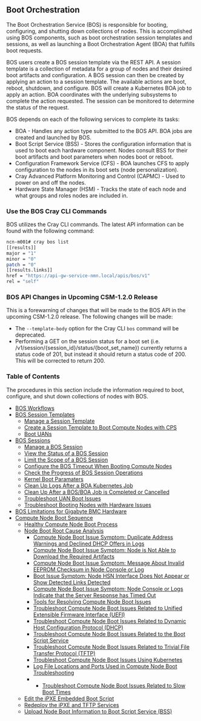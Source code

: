 ## Boot Orchestration 

The Boot Orchestration Service \(BOS\) is responsible for booting, configuring, and shutting down collections of nodes. This is accomplished using BOS components, such as boot orchestration session templates and sessions, as well as launching a Boot Orchestration Agent \(BOA\) that fulfills boot requests.

BOS users create a BOS session template via the REST API. A session template is a collection of metadata for a group of nodes and their desired boot artifacts and configuration. A BOS session can then be created by applying an action to a session template. The available actions are boot, reboot, shutdown, and configure. BOS will create a Kubernetes BOA job to apply an action. BOA coordinates with the underlying subsystems to complete the action requested. The session can be monitored to determine the status of the request.

BOS depends on each of the following services to complete its tasks:

-   BOA - Handles any action type submitted to the BOS API. BOA jobs are created and launched by BOS.
-   Boot Script Service \(BSS\) - Stores the configuration information that is used to boot each hardware component. Nodes consult BSS for their boot artifacts and boot parameters when nodes boot or reboot.
-   Configuration Framework Service \(CFS\) - BOA launches CFS to apply configuration to the nodes in its boot sets \(node personalization\).
-   Cray Advanced Platform Monitoring and Control \(CAPMC\) - Used to power on and off the nodes.
-   Hardware State Manager \(HSM\) - Tracks the state of each node and what groups and roles nodes are included in.


### Use the BOS Cray CLI Commands

BOS utilizes the Cray CLI commands. The latest API information can be found with the following command:

```bash
ncn-m001# cray bos list
[[results]]
major = "1"
minor = "0"
patch = "0"
[[results.links]]
href = "https://api-gw-service-nmn.local/apis/bos/v1"
rel = "self"
```

### BOS API Changes in Upcoming CSM-1.2.0 Release

This is a forewarning of changes that will be made to the BOS API in the upcoming CSM-1.2.0 release. The following changes will be made:

* The `--template-body` option for the Cray CLI `bos` command will be deprecated.
* Performing a GET on the session status for a boot set (i.e. /v1/session/{session_id}/status/{boot_set_name}) currently returns a status code of 201, but instead it should return a status code of 200. This will be corrected to return 200.


### Table of Contents

The procedures in this section include the information required to boot, configure, and shut down collections of nodes with BOS.

- [BOS Workflows](BOS_Workflows.md)
- [BOS Session Templates](Session_Templates.md)
    - [Manage a Session Template](Manage_a_Session_Template.md)
    - [Create a Session Template to Boot Compute Nodes with CPS](Create_a_Session_Template_to_Boot_Compute_Nodes_with_CPS.md)
    - [Boot UANs](Boot_UANs.md)
- [BOS Sessions](Sessions.md)
    - [Manage a BOS Session](Manage_a_BOS_Session.md)
    - [View the Status of a BOS Session](View_the_Status_of_a_BOS_Session.md)
    - [Limit the Scope of a BOS Session](Limit_the_Scope_of_a_BOS_Session.md)
    - [Configure the BOS Timeout When Booting Compute Nodes](Configure_the_BOS_Timeout_When_Booting_Nodes.md)
    - [Check the Progress of BOS Session Operations](Check_the_Progress_of_BOS_Session_Operations.md)
    - [Kernel Boot Paramaters](Kernel_Boot_Parameters.md)
    - [Clean Up Logs After a BOA Kubernetes Job](Clean_Up_Logs_After_a_BOA_Kubernetes_Job.md)
    - [Clean Up After a BOS/BOA Job is Completed or Cancelled](Clean_Up_After_a_BOS-BOA_Job_is_Completed_or_Cancelled.md)
    - [Troubleshoot UAN Boot Issues](Troubleshoot_UAN_Boot_Issues.md)
    - [Troubleshoot Booting Nodes with Hardware Issues](Troubleshoot_Booting_Nodes_with_Hardware_Issues.md)
- [BOS Limitations for Gigabyte BMC Hardware](Limitations_for_Gigabyte_BMC_Hardware.md)
- [Compute Node Boot Sequence](Compute_Node_Boot_Sequence.md)
  - [Healthy Compute Node Boot Process](Healthy_Compute_Node_Boot_Process.md)
  - [Node Boot Root Cause Analysis](Node_Boot_Root_Cause_Analysis.md)
    - [Compute Node Boot Issue Symptom: Duplicate Address Warnings and Declined DHCP Offers in Logs](Compute_Node_Boot_Issue_Symptom_Duplicate_Address_Warnings_and_Declined_DHCP_Offers_in_Logs.md)
    - [Compute Node Boot Issue Symptom: Node is Not Able to Download the Required Artifacts](Compute_Node_Boot_Issue_Symptom_Node_is_Not_Able_to_Download_the_Required_Artifacts.md)
    - [Compute Node Boot Issue Symptom: Message About Invalid EEPROM Checksum in Node Console or Log](Compute_Node_Boot_Issue_Symptom_Message_About_Invalid_EEPROM_Checksum_in_Node_Console_or_Log.md)
    - [Boot Issue Symptom: Node HSN Interface Does Not Appear or Show Detected Links Detected](Boot_Issue_Symptom_Node_HSN_Interface_Does_Not_Appear_or_Shows_No_Link_Detected.md)
    - [Compute Node Boot Issue Symptom: Node Console or Logs Indicate that the Server Response has Timed Out](Boot_Issue_Symptom_Node_Console_or_Logs_Indicatate_that_the_Server_Response_has_Timed_Out.md)
    - [Tools for Resolving Compute Node Boot Issues](Tools_for_Resolving_Boot_Issues.md)
    - [Troubleshoot Compute Node Boot Issues Related to Unified Extensible Firmware Interface (UEFI)](Troubleshoot_Compute_Node_Boot_Issues_Related_to_Unified_Extensible_Firmware_Interface_UEFI.md)
    - [Troubleshoot Compute Node Boot Issues Related to Dynamic Host Configuration Protocol (DHCP)](Troubleshoot_Compute_Node_Boot_Issues_Related_to_Dynamic_Host_Configuration_Protocol_DHCP.md)
    - [Troubleshoot Compute Node Boot Issues Related to the Boot Script Service](Troubleshoot_Compute_Node_Boot_Issues_Related_to_the_Boot_Script_Service_BSS.md)
    - [Troubleshoot Compute Node Boot Issues Related to Trivial File Transfer Protocol (TFTP)](Troubleshoot_Compute_Node_Boot_Issues_Related_to_Trivial_File_Transfer_Protocol_TFTP.md)
    - [Troubleshoot Compute Node Boot Issues Using Kubernetes](Troubleshoot_Compute_Node_Boot_Issues_Using_Kuberentes.md)
    - [Log File Locations and Ports Used in Compute Node Boot Troubleshooting](Log_File_Locations_and_Ports_Used_in_Compute_Node_Boot_Troubleshooting.md)
    - - [Troubleshoot Compute Node Boot Issues Related to Slow Boot Times](Troubleshoot_Compute_Node_Boot_Issues_Related_to_Slow_Boot_Times.md)
  - [Edit the iPXE Embedded Boot Script](Edit_the_iPXE_Embedded_Boot_Script.md)
  - [Redeploy the iPXE and TFTP Services](Redeploy_the_IPXE_and_TFTP_Services.md)
  - [Upload Node Boot Information to Boot Script Service (BSS)](Upload_Node_Boot_Information_to_Boot_Script_Service_BSS.md)
  

